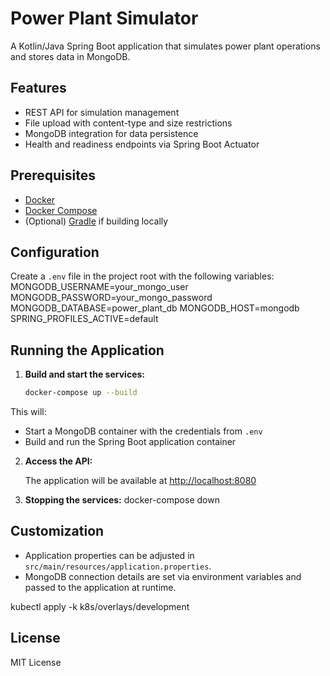 # Power Plant Simulator

A Kotlin/Java Spring Boot application that simulates power plant operations and stores data in MongoDB.

## Features

- REST API for simulation management
- File upload with content-type and size restrictions
- MongoDB integration for data persistence
- Health and readiness endpoints via Spring Boot Actuator

## Prerequisites

- [Docker](https://www.docker.com/get-started)
- [Docker Compose](https://docs.docker.com/compose/)
- (Optional) [Gradle](https://gradle.org/) if building locally

## Configuration

Create a `.env` file in the project root with the following variables:
MONGODB_USERNAME=your_mongo_user 
MONGODB_PASSWORD=your_mongo_password 
MONGODB_DATABASE=power_plant_db 
MONGODB_HOST=mongodb 
SPRING_PROFILES_ACTIVE=default

## Running the Application

1. **Build and start the services:**

   ```bash
   docker-compose up --build
   ```
This will:
- Start a MongoDB container with the credentials from `.env`
- Build and run the Spring Boot application container

2. **Access the API:**

   The application will be available at [http://localhost:8080](http://localhost:8080)

3. **Stopping the services:**
   docker-compose down

## Customization

- Application properties can be adjusted in `src/main/resources/application.properties`.
- MongoDB connection details are set via environment variables and passed to the application at runtime.

kubectl apply -k k8s/overlays/development

## License

MIT License